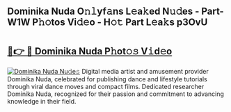 ## Dominika Nuda O𝚗𝚕yf𝚊ns L𝚎a𝚔ed N𝚞𝚍es - Part-W1W P𝚑𝚘tos Vi𝚍𝚎o - H𝚘𝚝 Part L𝚎a𝚔s p3OvU

# <h2><a href="http://kf89431.oniu.top/?m=Dominika+Nuda">🔗👉 🔴 Dominika Nuda P𝚑ot𝚘𝚜 V𝚒d𝚎o</a></h2>

[![Dominika Nuda Nu𝚍e𝚜](https://i.imgur.com/0qMVB7G.gif)](http://kf89431.oniu.top/?m=Dominika+Nuda)
Digital media artist and amusement provider Dominika Nuda, celebrated for publishing dance and lifestyle tutorials through viral dance moves and compact films. Dedicated researcher Dominika Nuda, recognized for their passion and commitment to advancing knowledge in their field.  

